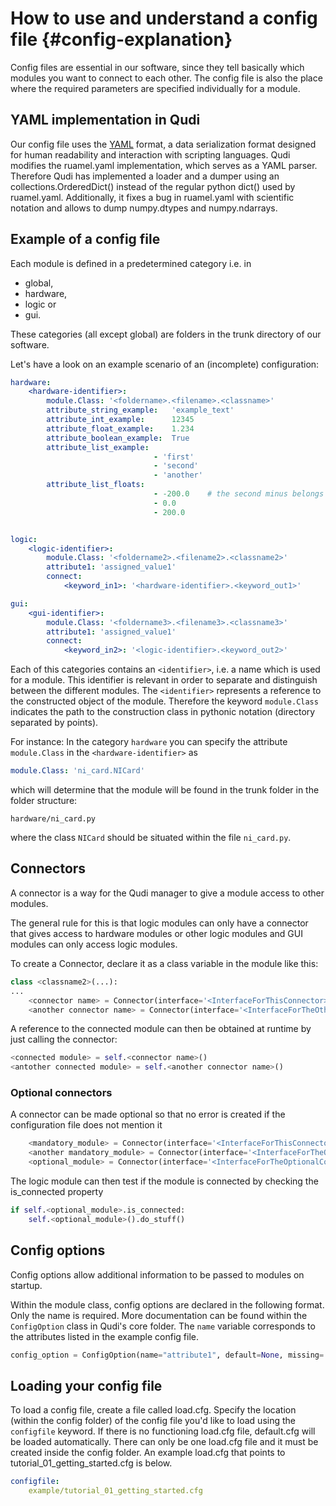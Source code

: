 # How to use and understand a config file  {#config-explanation}

Config files are essential in our software, since they tell basically which
modules you want to connect to each other. The config file is also the place
where the required parameters are specified individually for a module.

## YAML implementation in Qudi

Our config file uses the [YAML](http://yaml.org/) format, a data serialization format designed for
human readability and interaction with scripting languages. Qudi modifies the
ruamel.yaml implementation, which serves as a YAML parser. Therefore Qudi has
implemented a loader and a dumper using an collections.OrderedDict() instead of
the regular python dict() used by ruamel.yaml.
Additionally, it fixes a bug in ruamel.yaml with scientific notation and allows
to dump numpy.dtypes and numpy.ndarrays.

## Example of a config file

Each module is defined in a predetermined category i.e. in

   - global,
   - hardware,
   - logic or
   - gui.

These categories (all except global) are folders in the trunk
directory of our software.

Let's have a look on an example scenario of an (incomplete) configuration:
```yaml
hardware:
    <hardware-identifier>:
        module.Class: '<foldername>.<filename>.<classname>'
        attribute_string_example:   'example_text'
        attribute_int_example:      12345
        attribute_float_example:    1.234
        attribute_boolean_example:  True
        attribute_list_example:
                                - 'first'
                                - 'second'
                                - 'another'
        attribute_list_floats:
                                - -200.0    # the second minus belongs to the number
                                - 0.0
                                - 200.0


logic:
    <logic-identifier>:
        module.Class: '<foldername2>.<filename2>.<classname2>'
        attribute1: 'assigned_value1'
        connect:
            <keyword_in1>: '<hardware-identifier>.<keyword_out1>'

gui:
    <gui-identifier>:
        module.Class: '<foldername3>.<filename3>.<classname3>'
        attribute1: 'assigned_value1'
        connect:
            <keyword_in2>: '<logic-identifier>.<keyword_out2>'
```

Each of this categories contains an `<identifier>`, i.e.
a name which is used for a module. This identifier is relevant in order to
separate and distinguish between the different modules. The `<identifier>`
represents a reference to the constructed object of the module. Therefore the
keyword `module.Class` indicates the path to the construction class in pythonic
notation (directory separated by points).

For instance:
In the category `hardware` you can specify the attribute `module.Class` in the
`<hardware-identifier>` as

```yaml
module.Class: 'ni_card.NICard'
```

which will determine that the module will be found in the trunk folder in the
folder structure:

    hardware/ni_card.py

where the class `NICard` should be situated within the file `ni_card.py`.

## Connectors

A connector is a way for the Qudi manager to give a module access to other modules.

The general rule for this is that logic modules can only have a connector that gives access
to hardware modules or other logic modules and GUI modules can only access logic modules.

To create a Connector, declare it as a class variable in the module like this:

```python
class <classname2>(...):
...
    <connector name> = Connector(interface='<InterfaceForThisConnector>')
    <another connector name> = Connector(interface='<InterfaceForTheOtherConnector>')
```

A reference to the connected module can then be obtained at runtime by just calling the connector:

```python
<connected module> = self.<connector name>()
<antother connected module> = self.<another connector name>()
```

### Optional connectors

A connector can be made optional so that no error is created if the configuration file does not 
mention it

```python
    <mandatory_module> = Connector(interface='<InterfaceForThisConnector>')
    <another mandatory_module> = Connector(interface='<InterfaceForTheOtherConnector>', optional=False)
    <optional_module> = Connector(interface='<InterfaceForTheOptionalConnector>', optional=True)
```

The logic module can then test if the module is connected by checking the is_connected property


```python
if self.<optional_module>.is_connected:
    self.<optional_module>().do_stuff()
```

## Config options

Config options allow additional information to be passed to modules on startup.

Within the module class, config options are declared in the following format. Only the name is required. More documentation can be found within the `ConfigOption` class in Qudi's core folder. The `name` variable corresponds to the attributes listed in the example config file.

```python
config_option = ConfigOption(name="attribute1", default=None, missing='nothing')
```

## Loading your config file

To load a config file, create a file called load.cfg. Specify the location (within the config folder) of the config file you'd like to load using the `configfile` keyword. If there is no functioning load.cfg file, default.cfg will be loaded automatically. There can only be one load.cfg file and it must be created inside the config folder. An example load.cfg that points to tutorial_01_getting_started.cfg is below.

```yaml
configfile:
    example/tutorial_01_getting_started.cfg
```
